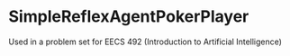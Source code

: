 SimpleReflexAgentPokerPlayer
============================

Used in a problem set for EECS 492 (Introduction to Artificial Intelligence)
